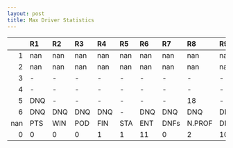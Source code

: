 ```yaml
---
layout: post 
title: Max Driver Statistics
--- 
```


|     | R1   | R2   | R3   | R4   | R5   | R6   | R7   | R8     | R9   | R10   | R11   | R12   | Points   | Pos   |
|----:|:-----|:-----|:-----|:-----|:-----|:-----|:-----|:-------|:-----|:------|:------|:------|:---------|:------|
|   1 | nan  | nan  | nan  | nan  | nan  | nan  | nan  | nan    | nan  | nan   | nan   | nan   | nan      | nan   |
|   2 | nan  | nan  | nan  | nan  | nan  | nan  | nan  | nan    | nan  | nan   | nan   | nan   | 74.0     | 6.0   |
|   3 | -    | -    | -    | -    | -    | -    | -    | -      | -    | -     | -     | -     | 34.0     | 11.0  |
|   4 | -    | -    | -    | -    | -    | -    | -    | -      | -    | -     | -     | -     | 67.0     | 7.0   |
|   5 | DNQ  | -    | -    | -    | -    | -    | -    | 18     | -    | DNQ   | -     | -     | 53.0     | 11.0  |
|   6 | DNQ  | DNQ  | DNQ  | DNQ  | -    | DNQ  | DNQ  | DNQ    | DNQ  | nan   | nan   | nan   | 39.0     | 9.0   |
| nan | PTS  | WIN  | POD  | FIN  | STA  | ENT  | DNFs | N.PROF | DNQ  | %FIN  | PPR   | BST   | CHA      | RNK   |
|   0 | 0    | 0    | 0    | 1    | 1    | 11   | 0    | 2      | 10   | 100.0 | 0.0   | 18    | 0.0      | 62.0  |
